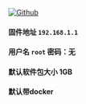 [![Github](https://img.shields.io/badge/Release文件可在国内加速站下载-FC7C0D?logo=github&logoColor=fff&labelColor=000&style=for-the-badge)](https://wkdaily.cpolar.top/archives/1) 
#### 固件地址 `192.168.1.1`
#### 用户名 `root` 密码：无
#### 默认软件包大小 1GB 
#### 默认带docker
